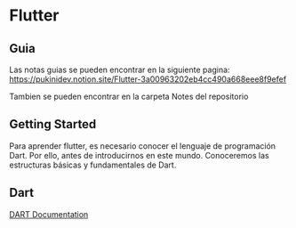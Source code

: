 # Flutter

## Guia
Las notas guias se pueden encontrar en la siguiente pagina: <br>
https://pukinidev.notion.site/Flutter-3a00963202eb4cc490a668eee8f9efef 

Tambien se pueden encontrar en la carpeta Notes del repositorio

## Getting Started
Para aprender flutter, es necesario
conocer el lenguaje de programación Dart. Por ello, antes de introducirnos en este mundo. Conoceremos las estructuras básicas y fundamentales de Dart.

## Dart
[DART Documentation](https://dart.dev/guides)





